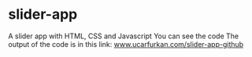 # slider-app
A slider app with HTML, CSS and Javascript
You can see the code 
The output of the code is in this link: www.ucarfurkan.com/slider-app-github
